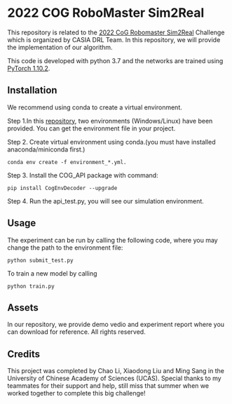 # 2022 COG RoboMaster Sim2Real
This repository is related to the [2022 CoG Robomaster Sim2Real](https://eval.ai/web/challenges/challenge-page/1513/overview) Challenge which is organized by CASIA DRL Team. In this repository, we will provide the implementation of our algorithm.

This code is developed with python 3.7 and the networks are trained using [PyTorch 1.10.2](https://github.com/pytorch/pytorch).

## Installation

We recommend using conda to create a virtual environment.

Step 1.In this [repository](https://github.com/DRL-CASIA/COG-sim2real-challenge), two environments (Windows/Linux) have been provided. You can get the environment file in your project.


Step 2. Create virtual environment using conda.(you must have installed anaconda/miniconda first.)

```Shell
conda env create -f environment_*.yml.

```

Step 3. Install the COG_API package with command:

```Shell
pip install CogEnvDecoder --upgrade
```

Step 4. Run the api_test.py, you will see our simulation environment.

## Usage

The experiment can be run by calling the following code, where you may change the path to the environment file:
```Shell
python submit_test.py
```
To train a new model by calling
```Shell
python train.py
```

## Assets
In our repository, we provide demo vedio and experiment report where you can download for reference. All rights reserved. 

## Credits

This project was completed by Chao Li, Xiaodong Liu and Ming Sang in the University of Chinese Academy of Sciences (UCAS). Special thanks to my teammates for their support and help, still miss that summer when we worked together to complete this big challenge!





